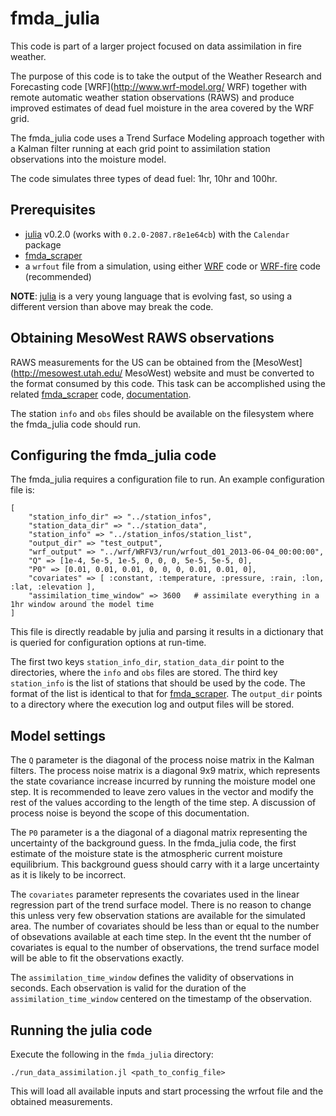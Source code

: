 fmda_julia
==========

This code is part of a larger project focused on data assimilation in fire weather.

The purpose of this code is to take the output of the Weather Research and Forecasting code [WRF](http://www.wrf-model.org/ WRF)
together with remote automatic weather station observations (RAWS) and produce improved estimates of dead fuel moisture in the
area covered by the WRF grid.

The fmda_julia code uses a Trend Surface Modeling approach together with a Kalman filter running at each grid point to
assimilation station observations into the moisture model.

The code simulates three types of dead fuel: 1hr, 10hr and 100hr.

Prerequisites
-------------

  * [julia](http://julialang.org "julia") v0.2.0 (works with `0.2.0-2087.r8e1e64cb`) with the `Calendar` package
  * [fmda_scraper](https://github.com/vejmelkam/fmda_scraper "fmda_scraper")
  * a `wrfout` file from a simulation, using either [WRF](http://www.wrf-model.org/index.php "WRF") code or [WRF-fire](http://openwfm.org "WRF-fire") code (recommended)

**NOTE**: [julia](http://julialang.org "julia") is a very young language that is evolving fast, so using a different version than above may break the code.


Obtaining MesoWest RAWS observations
------------------------------------

RAWS measurements for the US can be obtained from the [MesoWest](http://mesowest.utah.edu/ MesoWest) website and must be
converted to the format consumed by this code.  This task can be accomplished using the related [fmda_scraper](http://github.com/vejmelka/fmda_julia "fmda_julia") code, [documentation](https://github.com/vejmelkam/fmda_scraper/blob/master/README.md "documentation").

The station `info` and `obs` files should be available on the filesystem where the fmda_julia code should run.


Configuring the fmda_julia code
---------------------------

The fmda_julia requires a configuration file to run.  An example configuration file is:

    [
        "station_info_dir" => "../station_infos",
        "station_data_dir" => "../station_data",
        "station_info" => "../station_infos/station_list",
        "output_dir" => "test_output",
        "wrf_output" => "../wrf/WRFV3/run/wrfout_d01_2013-06-04_00:00:00",
        "Q" => [1e-4, 5e-5, 1e-5, 0, 0, 0, 5e-5, 5e-5, 0],
        "P0" => [0.01, 0.01, 0.01, 0, 0, 0, 0.01, 0.01, 0],
        "covariates" => [ :constant, :temperature, :pressure, :rain, :lon, :lat, :elevation ],
        "assimilation_time_window" => 3600   # assimilate everything in a 1hr window around the model time
    ]

This file is directly readable by julia and parsing it results in a dictionary that is queried for configuration options
at run-time.

The first two keys `station_info_dir`, `station_data_dir` point to the directories, where the `info` and `obs` files
are stored.  The third key `station_info` is the list of stations that should be used by the code.  The format of the
list is identical to that for [fmda_scraper](http://github.com/vejmelkam/fmda_scraper "fmda_scraper").  The `output_dir`
points to a directory where the execution log and output files will be stored.

Model settings
--------------

The `Q` parameter is the diagonal of the process noise matrix in the Kalman filters.  The process noise matrix is a
diagonal 9x9 matrix, which represents the state covariance increase incurred by running the moisture model one step.
It is recommended to leave zero values in the vector and modify the rest of the values according to the length of the
time step.  A discussion of process noise is beyond the scope of this documentation.

The `P0` parameter is a the diagonal of a diagonal matrix representing the uncertainty of the background guess.  In the
fmda_julia code, the first estimate of the moisture state is the atmospheric current moisture equilibrium. This background
guess should carry with it a large uncertainty as it is likely to be incorrect.

The `covariates` parameter represents the covariates used in the linear regression part of the trend surface model.  There
is no reason to change this unless very few observation stations are available for the simulated area.  The number of covariates
should be less than or equal to the number of obsevations available at each time step.  In the event tht the number of
covariates is equal to the number of observations, the trend surface model will be able to fit the observations exactly.

The `assimilation_time_window` defines the validity of observations in seconds.  Each observation is valid for the duration 
of the `assimilation_time_window` centered on the timestamp of the observation.


Running the julia code
----------------------

Execute the following in the `fmda_julia` directory:

    ./run_data_assimilation.jl <path_to_config_file>


This will load all available inputs and start processing the wrfout file and the obtained measurements.

